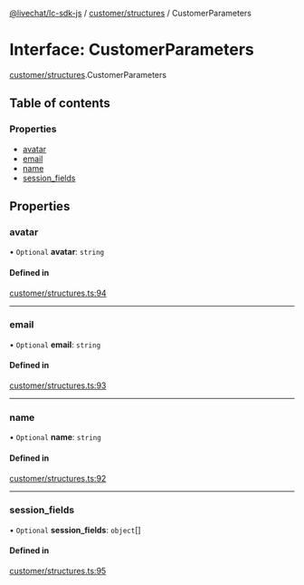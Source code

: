 [@livechat/lc-sdk-js](../README.md) / [customer/structures](../modules/customer_structures.md) / CustomerParameters

# Interface: CustomerParameters

[customer/structures](../modules/customer_structures.md).CustomerParameters

## Table of contents

### Properties

- [avatar](customer_structures.CustomerParameters.md#avatar)
- [email](customer_structures.CustomerParameters.md#email)
- [name](customer_structures.CustomerParameters.md#name)
- [session\_fields](customer_structures.CustomerParameters.md#session_fields)

## Properties

### avatar

• `Optional` **avatar**: `string`

#### Defined in

[customer/structures.ts:94](https://github.com/livechat/lc-sdk-js/blob/951da85/src/customer/structures.ts#L94)

___

### email

• `Optional` **email**: `string`

#### Defined in

[customer/structures.ts:93](https://github.com/livechat/lc-sdk-js/blob/951da85/src/customer/structures.ts#L93)

___

### name

• `Optional` **name**: `string`

#### Defined in

[customer/structures.ts:92](https://github.com/livechat/lc-sdk-js/blob/951da85/src/customer/structures.ts#L92)

___

### session\_fields

• `Optional` **session\_fields**: `object`[]

#### Defined in

[customer/structures.ts:95](https://github.com/livechat/lc-sdk-js/blob/951da85/src/customer/structures.ts#L95)

